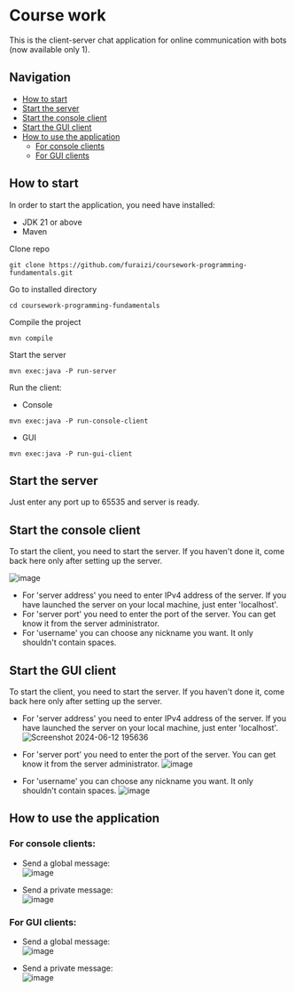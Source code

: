 # Course work

This is the client-server chat application for online communication with bots (now available only 1).

## Navigation
* [How to start](https://github.com/furaizi/coursework-programming-fundamentals#how-to-start)  
* [Start the server](https://github.com/furaizi/coursework-programming-fundamentals#start-the-server)  
* [Start the console client](https://github.com/furaizi/coursework-programming-fundamentals#start-the-console-client)  
* [Start the GUI client](https://github.com/furaizi/coursework-programming-fundamentals#start-the-gui-client)  
* [How to use the application](https://github.com/furaizi/coursework-programming-fundamentals#how-to-use-the-application)  
  * [For console clients](https://github.com/furaizi/coursework-programming-fundamentals#for-console-clients)  
  * [For GUI clients](https://github.com/furaizi/coursework-programming-fundamentals#for-gui-clients)  

## How to start

In order to start the application, you need have installed:
* JDK 21 or above
* Maven
  
  
Clone repo

```
git clone https://github.com/furaizi/coursework-programming-fundamentals.git
```
 
Go to installed directory
```
cd coursework-programming-fundamentals
```

Compile the project
```
mvn compile
```

Start the server
```
mvn exec:java -P run-server
```

Run the client:
* Console
```
mvn exec:java -P run-console-client
```
* GUI
```
mvn exec:java -P run-gui-client
```


## Start the server

Just enter any port up to 65535 and server is ready.

## Start the console client

To start the client, you need to start the server. If you haven't done it, come back here only after setting up the server.

![image](https://github.com/furaizi/coursework-programming-fundamentals/assets/107194668/dd5ffe91-cdbf-4d43-8a0e-ae3f689e3014)

* For 'server address' you need to enter IPv4 address of the server. If you have launched the server on your local machine, just enter 'localhost'.  
* For 'server port' you need to enter the port of the server. You can get know it from the server administrator.  
* For 'username' you can choose any nickname you want. It only shouldn't contain spaces. 

## Start the GUI client

To start the client, you need to start the server. If you haven't done it, come back here only after setting up the server.  

* For 'server address' you need to enter IPv4 address of the server. If you have launched the server on your local machine, just enter 'localhost'.  
![Screenshot 2024-06-12 195636](https://github.com/furaizi/coursework-programming-fundamentals/assets/107194668/4b290884-9bb8-4b4c-b5cf-4c2123ed7f73)
  
* For 'server port' you need to enter the port of the server. You can get know it from the server administrator.
![image](https://github.com/furaizi/coursework-programming-fundamentals/assets/107194668/2efa5cb4-65ee-44f4-bcf5-ca105a5d42f7)
  
* For 'username' you can choose any nickname you want. It only shouldn't contain spaces.
![image](https://github.com/furaizi/coursework-programming-fundamentals/assets/107194668/4f0bef0b-bc54-4dac-a1a4-b60dca250c0b)  




## How to use the application
### For console clients:

* Send a global message:  
![image](https://github.com/furaizi/coursework-programming-fundamentals/assets/107194668/8da52292-425d-444d-9d2a-3a2d139f1021)

* Send a private message:  
![image](https://github.com/furaizi/coursework-programming-fundamentals/assets/107194668/bb9d1964-fbcf-4639-acad-01b094762b75)  


### For GUI clients:

* Send a global message:  
![image](https://github.com/furaizi/coursework-programming-fundamentals/assets/107194668/eb7db6e8-c224-4b37-9398-851fe2161a68)

* Send a private message:  
![image](https://github.com/furaizi/coursework-programming-fundamentals/assets/107194668/e9bb337f-fabb-4068-8299-b21cfbe5ed7e)

